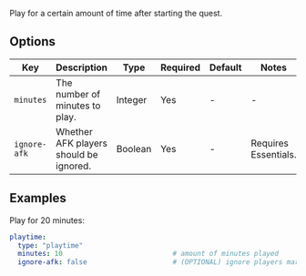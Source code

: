 Play for a certain amount of time after starting the quest.

## Options

| Key          | Description                            | Type    | Required | Default | Notes                |
|--------------|----------------------------------------|---------|----------|---------|----------------------|
| `minutes`    | The number of minutes to play.         | Integer | Yes      | \-      | \-                   |
| `ignore-afk` | Whether AFK players should be ignored. | Boolean | Yes      | \-      | Requires Essentials. |

## Examples

Play for 20 minutes:

``` yaml
playtime:
  type: "playtime"
  minutes: 10                           # amount of minutes played
  ignore-afk: false                     # (OPTIONAL) ignore players marked as AFK by essentials
```
